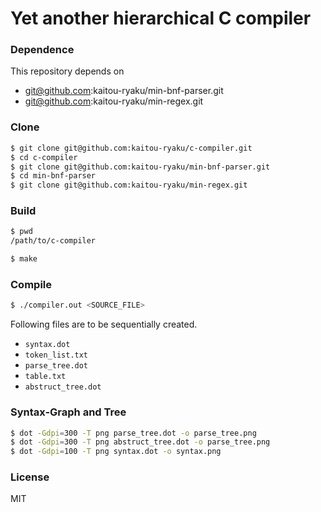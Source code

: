 # Yet another hierarchical C compiler

### Dependence

This repository depends on

* git@github.com:kaitou-ryaku/min-bnf-parser.git
* git@github.com:kaitou-ryaku/min-regex.git

### Clone

```sh
$ git clone git@github.com:kaitou-ryaku/c-compiler.git
$ cd c-compiler
$ git clone git@github.com:kaitou-ryaku/min-bnf-parser.git
$ cd min-bnf-parser
$ git clone git@github.com:kaitou-ryaku/min-regex.git
```

### Build

```sh
$ pwd
/path/to/c-compiler

$ make
```

### Compile

```sh
$ ./compiler.out <SOURCE_FILE>
```

Following files are to be sequentially created.

* `syntax.dot`
* `token_list.txt`
* `parse_tree.dot`
* `table.txt`
* `abstruct_tree.dot`

### Syntax-Graph and Tree

```sh
$ dot -Gdpi=300 -T png parse_tree.dot -o parse_tree.png
$ dot -Gdpi=300 -T png abstruct_tree.dot -o parse_tree.png
$ dot -Gdpi=100 -T png syntax.dot -o syntax.png
```

### License

MIT

